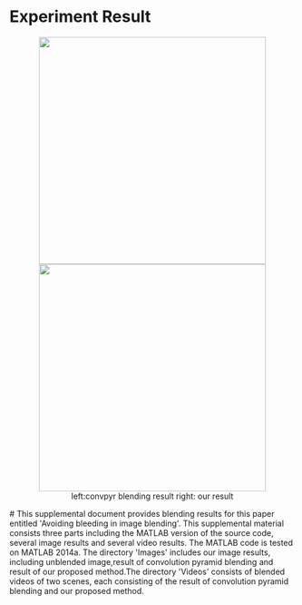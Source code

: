 # Experiment Result
<p align="center">
  <img src="https://github.com/hitminxuanwang/DeBleeding/blob/master/Images/flower/blended_convpyr.png" width="400">
  <img src="https://github.com/hitminxuanwang/DeBleeding/blob/master/Images/flower/blended_ours.png" width="400"><br>
  <a>left:convpyr blending result right: our result</a>
</p>
# 
This supplemental document provides blending results for this paper entitled 'Avoiding bleeding in image
blending'. This supplemental material consists three parts including the MATLAB version of the source code,
several image results and several video results. The MATLAB code  is tested on MATLAB 2014a. The directory 
'Images' includes our image results, including unblended image,result of convolution pyramid blending and
result of our proposed method.The directory 'Videos' consists  of blended videos of two scenes, each consisting of 
the result of  convolution pyramid blending and our proposed method.
